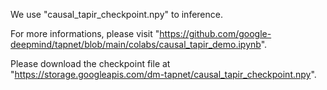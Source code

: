 We use "causal_tapir_checkpoint.npy" to inference.

For more informations, please visit "https://github.com/google-deepmind/tapnet/blob/main/colabs/causal_tapir_demo.ipynb".

Please download the checkpoint file at "https://storage.googleapis.com/dm-tapnet/causal_tapir_checkpoint.npy".
